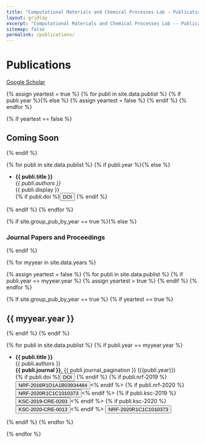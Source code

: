 ```yaml
---
title: "Computational Materials and Chemical Processes Lab - Publications"
layout: gridlay
excerpt: "Computational Materials and Chemical Processes Lab -- Publications."
sitemap: false
permalink: /publications/
---
```



# Publications

[Google Scholar](https://scholar.google.com/citations?hl=en&user=1bRl4o4AAAAJ)

{% assign yeartest = true %}
{% for publi in site.data.publist %}
  {% if publi.year %}{% else %}
   {% assign yeartest = false %}
  {% endif %}
{% endfor %}

{% if yeartest == false %}
## Coming Soon
{% endif %}

{% for publi in site.data.publist %}
  {% if publi.year %}{% else %}
  <div class="well-sm">
  <ul class="flex-container">
  <li class="flex-item">
  <strong> {{ publi.title }}</strong><br/>
  <i>{{ publi.authors }} </i><br/>
  {{ publi.display }}<br/>
  {% if publi.doi %}<a href="http://dx.doi.org/{{ publi.doi }}" target="blank"><button class="btn-doi">DOI</button></a> {% endif %}
  </li>
  </ul>
  </div>
  {% endif %}
{% endfor %}

{% if site.group_pub_by_year == true %}{% else %}
### Journal Papers and Proceedings
{% endif %}

{% for myyear in site.data.years %}

{% assign yeartest = false %}
{% for publi in site.data.publist %}
  {% if publi.year == myyear.year %}
   {% assign yeartest = true %}
  {% endif %}
{% endfor %}

{% if site.group_pub_by_year == true %}
{% if yeartest == true %}
## {{ myyear.year }}
{% endif %}
{% endif %}

{% for publi in site.data.publist %}
{% if publi.year == myyear.year %}

<div class="well-sm">
<ul class="flex-container">
<li class="flex-item">
  <b>{{ publi.title }}</b><br/>
  {{ publi.authors }}<br/>
  <b>{{ publi.journal }}</b>, {{ publi.journal_pagination }} ({{publi.year}}) <br/>
  {% if publi.doi %}<a href="http://dx.doi.org/{{ publi.doi }}" target="blank"><button class="btn-doi">DOI</button></a> {% endif %}
  {% if publi.nrf-2019 %}<button class="btn-nrf-2016">NRF-2016R1D1A1B03934484</button><% endif %>
  {% if publi.nrf-2020 %}<button class="btn-nrf-2020">NRF-2020R1C1C1010373</button><% endif %>
  {% if publi.ksc-2019 %}<button class="btn-ksc-2019">KSC-2019-CRE-0203</button><% endif %>
  {% if publi.ksc-2020 %}<button class="btn-ksc-2020">KSC-2020-CRE-0013</button><% endif %>
  <button class="btn-funding1">NRF-2020R1C1C1010373</button>

</li>
</ul>
</div>
{% endif %}
{% endfor %}

{% endfor %}
